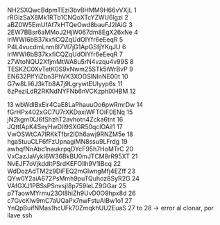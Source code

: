NH2SXQwcBdpmTEzi3bvBHMM9H66vVXjL
1
rRGizSaX8Mk1RTb1CNQoXTcYZWU6lgzi
2
aBZ0W5EmUfAf7kHTQeOwd8bauFJ2lAiG
3
2EW7BBsr6aMMoJ2HjW067dm8EgX26xNe
4
lrIWWI6bB37kxfiCQZqUdOIYfr6eEeqR
5
P4L4vucdmLnm8I7Vl7jG1ApGSfjYKqJU
6
lrIWWI6bB37kxfiCQZqUdOIYfr6eEeqR
7
z7WtoNQU2XfjmMtWA8u5rN4vzqu4v99S
8
TESKZC0XvTetK0S9xNwm25STk5iWrBvP
9
EN632PlfYiZbn3PhVK3XOGSlNInNE00t
10
G7w8LIi6J3kTb8A7j9LgrywtEUlyyp6s
11
6zPeziLdR2RKNdNYFNb6nVCKzphlXHBM
12

13
wbWdlBxEir4CaE8LaPhauuOo6pwRmrDw
14
fGrHPx402xGC7U7rXKDaxiWFTOiF0ENq
15
jN2kgmIXJ6fShzhT2avhotn4Zcka6tnt
16
JQttfApK4SeyHwDlI9SXGR50qclOAil1
17 
VwOSWtCA7lRKkTfbr2IDh6awj9RNZM5e
18
hga5tuuCLF6fFzUpnagiMN8ssu9LFrdg
19
awhqfNnAbc1naukrpqDYcF95h7HoMTrC
20
VxCazJaVykI6W36BkBU0mJTCM8rR95XT
21
NvEJF7oVjkddltPSrdKEFOllh9V1IBcq
22
WdDozAdTM2z9DiFEQ2mGlwngMfj4EZff
23
QYw0Y2aiA672PsMmh9puTQuhoz8SyR2G
24
VAfGXJ1PBSsPSnvsjI8p759leLZ9GGar
25
p7TaowMYrmu23Ol8hiZh9UvD0O9hpx8d
26
c7GvcKlw9mC7aUQaPx7nwFstuAIBw1o1
27 
YnQpBuifNMas1hcUFk70ZmqkhUU2EuaS
27 to 28 -> error al clonar, por llave ssh 
